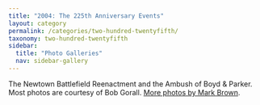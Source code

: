 ```yaml
---
title: "2004: The 225th Anniversary Events"
layout: category
permalink: /categories/two-hundred-twentyfifth/
taxonomy: two-hundred-twentyfifth
sidebar:
  title: "Photo Galleries"
  nav: sidebar-gallery
---
```

The Newtown Battlefield Reenactment and the Ambush of Boyd & Parker. Most photos are courtesy of Bob Gorall. [More photos by Mark Brown](http://web.archive.org/web/20081230024619/http://www.markbrownphotography.net/Gallery%20Revolutionary%20War%20Reenactment/index.htm).

